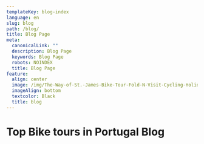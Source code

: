 ```yaml
---
templateKey: blog-index
language: en
slug: blog
path: /blog/
title: Blog Page
meta:
  canonicalLink: ""
  description: Blog Page
  keywords: Blog Page
  robots: NOINDEX
  title: Blog Page
feature:
  align: center
  image: /img/The-Way-of-St.-James-Bike-Tour-Fold-N-Visit-Cycling-Holidays-1866.jpg
  imageAlign: bottom
  textcolor: Black
  title: blog
---
```

# Top Bike tours in Portugal Blog

